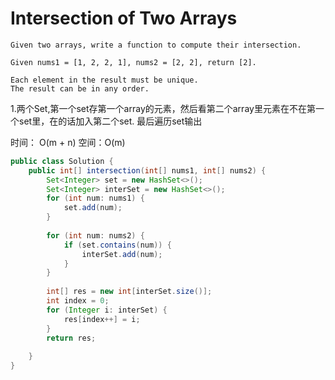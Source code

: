 # Intersection of Two Arrays

```
Given two arrays, write a function to compute their intersection.

Given nums1 = [1, 2, 2, 1], nums2 = [2, 2], return [2].

Each element in the result must be unique.
The result can be in any order.
```

1.两个Set,第一个set存第一个array的元素，然后看第二个array里元素在不在第一个set里，在的话加入第二个set. 最后遍历set输出

时间： O(m + n)  空间：O(m)
```java
public class Solution {
    public int[] intersection(int[] nums1, int[] nums2) {
        Set<Integer> set = new HashSet<>();
        Set<Integer> interSet = new HashSet<>();
        for (int num: nums1) {
            set.add(num);
        }
        
        for (int num: nums2) {
            if (set.contains(num)) {
                interSet.add(num);
            }
        }
        
        int[] res = new int[interSet.size()];
        int index = 0;
        for (Integer i: interSet) {
            res[index++] = i;
        }
        return res;
        
    }
}
```